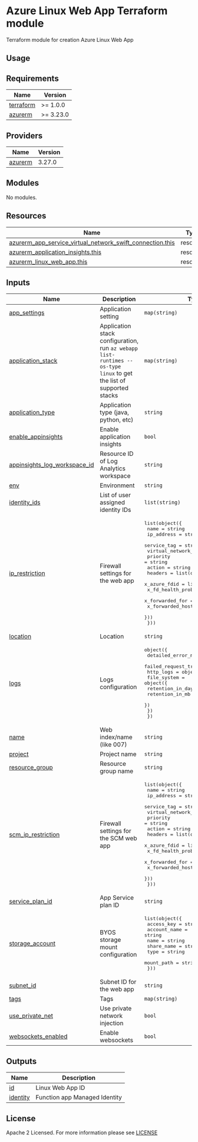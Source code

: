 # Azure Linux Web App Terraform module
Terraform module for creation Azure Linux Web App

## Usage

<!-- BEGIN_TF_DOCS -->
## Requirements

| Name | Version |
|------|---------|
| <a name="requirement_terraform"></a> [terraform](#requirement\_terraform) | >= 1.0.0 |
| <a name="requirement_azurerm"></a> [azurerm](#requirement\_azurerm) | >= 3.23.0 |

## Providers

| Name | Version |
|------|---------|
| <a name="provider_azurerm"></a> [azurerm](#provider\_azurerm) | 3.27.0 |

## Modules

No modules.

## Resources

| Name | Type |
|------|------|
| [azurerm_app_service_virtual_network_swift_connection.this](https://registry.terraform.io/providers/hashicorp/azurerm/latest/docs/resources/app_service_virtual_network_swift_connection) | resource |
| [azurerm_application_insights.this](https://registry.terraform.io/providers/hashicorp/azurerm/latest/docs/resources/application_insights) | resource |
| [azurerm_linux_web_app.this](https://registry.terraform.io/providers/hashicorp/azurerm/latest/docs/resources/linux_web_app) | resource |

## Inputs

| Name | Description | Type | Default | Required |
|------|-------------|------|---------|:--------:|
| <a name="input_app_settings"></a> [app\_settings](#input\_app\_settings) | Application setting | `map(string)` | `{}` | no |
| <a name="input_application_stack"></a> [application\_stack](#input\_application\_stack) | Application stack configuration, run `az webapp list-runtimes --os-type linux` to get the list of supported stacks | `map(string)` | <pre>{<br>  "java_server": "JAVA",<br>  "java_server_version": 11,<br>  "java_version": "11"<br>}</pre> | no |
| <a name="input_application_type"></a> [application\_type](#input\_application\_type) | Application type (java, python, etc) | `string` | `"java"` | no |
| <a name="input_enable_appinsights"></a> [enable\_appinsights](#input\_enable\_appinsights) | Enable application insights | `bool` | `true` | no |
| <a name="input_appinsights_log_workspace_id"></a> [appinsights\_log\_workspace\_id](#input\_appinsights\_log\_workspace\_id) | Resource ID of Log Analytics workspace | `string` | `null` | no |
| <a name="input_env"></a> [env](#input\_env) | Environment | `string` | n/a | yes |
| <a name="input_identity_ids"></a> [identity\_ids](#input\_identity\_ids) | List of user assigned identity IDs | `list(string)` | `null` | no |
| <a name="input_ip_restriction"></a> [ip\_restriction](#input\_ip\_restriction) | Firewall settings for the web app | <pre>list(object({<br>    name                      = string<br>    ip_address                = string<br>    service_tag               = string<br>    virtual_network_subnet_id = string<br>    priority                  = string<br>    action                    = string<br>    headers = list(object({<br>      x_azure_fdid      = list(string)<br>      x_fd_health_probe = list(string)<br>      x_forwarded_for   = list(string)<br>      x_forwarded_host  = list(string)<br>    }))<br>  }))</pre> | <pre>[<br>  {<br>    "action": "Allow",<br>    "headers": null,<br>    "ip_address": null,<br>    "name": "allow_azure",<br>    "priority": "100",<br>    "service_tag": "AzureCloud",<br>    "virtual_network_subnet_id": null<br>  }<br>]</pre> | no |
| <a name="input_location"></a> [location](#input\_location) | Location | `string` | n/a | yes |
| <a name="input_logs"></a> [logs](#input\_logs) | Logs configuration | <pre>object({<br>    detailed_error_messages = bool<br>    failed_request_tracing  = bool<br>    http_logs = object({<br>      file_system = object({<br>        retention_in_days = number<br>        retention_in_mb   = number<br>      })<br>    })<br>  })</pre> | <pre>{<br>  "detailed_error_messages": false,<br>  "failed_request_tracing": false,<br>  "http_logs": {<br>    "file_system": {<br>      "retention_in_days": 7,<br>      "retention_in_mb": 35<br>    }<br>  }<br>}</pre> | no |
| <a name="input_name"></a> [name](#input\_name) | Web index/name (like 007) | `string` | n/a | yes |
| <a name="input_project"></a> [project](#input\_project) | Project name | `string` | n/a | yes |
| <a name="input_resource_group"></a> [resource\_group](#input\_resource\_group) | Resource group name | `string` | n/a | yes |
| <a name="input_scm_ip_restriction"></a> [scm\_ip\_restriction](#input\_scm\_ip\_restriction) | Firewall settings for the SCM web app | <pre>list(object({<br>    name                      = string<br>    ip_address                = string<br>    service_tag               = string<br>    virtual_network_subnet_id = string<br>    priority                  = string<br>    action                    = string<br>    headers = list(object({<br>      x_azure_fdid      = list(string)<br>      x_fd_health_probe = list(string)<br>      x_forwarded_for   = list(string)<br>      x_forwarded_host  = list(string)<br>    }))<br>  }))</pre> | `null` | no |
| <a name="input_service_plan_id"></a> [service\_plan\_id](#input\_service\_plan\_id) | App Service plan ID | `string` | n/a | yes |
| <a name="input_storage_account"></a> [storage\_account](#input\_storage\_account) | BYOS storage mount configuration | <pre>list(object({<br>    access_key   = string<br>    account_name = string<br>    name         = string<br>    share_name   = string<br>    type         = string<br>    mount_path   = string<br>  }))</pre> | `[]` | no |
| <a name="input_subnet_id"></a> [subnet\_id](#input\_subnet\_id) | Subnet ID for the web app | `string` | `null` | no |
| <a name="input_tags"></a> [tags](#input\_tags) | Tags | `map(string)` | n/a | yes |
| <a name="input_use_private_net"></a> [use\_private\_net](#input\_use\_private\_net) | Use private network injection | `bool` | `false` | no |
| <a name="input_websockets_enabled"></a> [websockets\_enabled](#input\_websockets\_enabled) | Enable websockets | `bool` | `false` | no |

## Outputs

| Name | Description |
|------|-------------|
| <a name="output_id"></a> [id](#output\_id) | Linux Web App ID |
| <a name="output_identity"></a> [identity](#output\_identity) | Function app Managed Identity |
<!-- END_TF_DOCS -->

## License

Apache 2 Licensed. For more information please see [LICENSE](https://github.com/data-platform-hq/terraform-azurerm-linux-web-app/tree/main/LICENSE)

